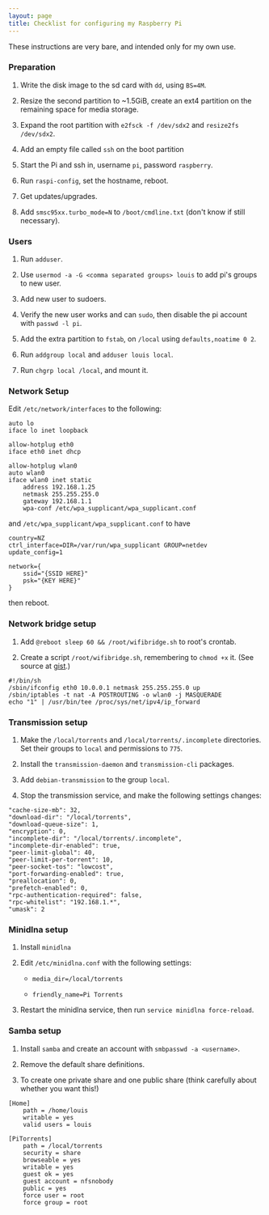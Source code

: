 ```yaml
---
layout: page
title: Checklist for configuring my Raspberry Pi
---
```


These instructions are very bare, and intended only for my own use.


### Preparation

1. Write the disk image to the sd card with `dd`, using `BS=4M`.

2. Resize the second partition to ~1.5GiB, create an ext4 partition on the
remaining space for media storage.

3. Expand the root partition with `e2fsck -f /dev/sdx2` and `resize2fs /dev/sdx2`.

4. Add an empty file called `ssh` on the boot partition

5. Start the Pi and ssh in, username `pi`, password `raspberry`.

6. Run `raspi-config`, set the hostname, reboot.

7. Get updates/upgrades.

8. Add `smsc95xx.turbo_mode=N` to `/boot/cmdline.txt` (don't know if still
   necessary).


### Users

1. Run `adduser`.

2. Use `usermod -a -G <comma separated groups> louis` to add pi's groups
   to new user.

3. Add new user to sudoers.

4. Verify the new user works and can `sudo`, then disable the pi account with
   `passwd -l pi`.

5. Add the extra partition to `fstab`, on `/local` using `defaults,noatime 0
	2`.

6. Run `addgroup local` and `adduser louis local`.

7. Run `chgrp local /local`, and mount it.


### Network Setup

Edit `/etc/network/interfaces` to the following:

```
auto lo
iface lo inet loopback

allow-hotplug eth0
iface eth0 inet dhcp

allow-hotplug wlan0
auto wlan0
iface wlan0 inet static
	address 192.168.1.25
	netmask 255.255.255.0
	gateway 192.168.1.1
	wpa-conf /etc/wpa_supplicant/wpa_supplicant.conf
```

and `/etc/wpa_supplicant/wpa_supplicant.conf` to have

```
country=NZ
ctrl_interface=DIR=/var/run/wpa_supplicant GROUP=netdev
update_config=1

network={
	ssid="{SSID HERE}"
	psk="{KEY HERE}"
}
```

then reboot.


### Network bridge setup

1. Add `@reboot sleep 60 && /root/wifibridge.sh` to root's crontab.

2. Create a script `/root/wifibridge.sh`, remembering to `chmod +x` it. (See
   source at
   [gist](https://gist.github.com/louisswarren/c5cb89af5cabdfbe1aef2f11c109b073).)

```
#!/bin/sh
/sbin/ifconfig eth0 10.0.0.1 netmask 255.255.255.0 up
/sbin/iptables -t nat -A POSTROUTING -o wlan0 -j MASQUERADE
echo "1" | /usr/bin/tee /proc/sys/net/ipv4/ip_forward
```


### Transmission setup

1. Make the `/local/torrents` and `/local/torrents/.incomplete` directories.
   Set their groups to `local` and permissions to `775`.

2. Install the `transmission-daemon` and `transmission-cli` packages.

3. Add `debian-transmission` to the group `local`.

4. Stop the transmission service, and make the following settings changes:

```
"cache-size-mb": 32,
"download-dir": "/local/torrents",
"download-queue-size": 1,
"encryption": 0,
"incomplete-dir": "/local/torrents/.incomplete",
"incomplete-dir-enabled": true,
"peer-limit-global": 40,
"peer-limit-per-torrent": 10,
"peer-socket-tos": "lowcost",
"port-forwarding-enabled": true,
"preallocation": 0,
"prefetch-enabled": 0,
"rpc-authentication-required": false,
"rpc-whitelist": "192.168.1.*",
"umask": 2
```


### Minidlna setup

1. Install `minidlna`

2. Edit `/etc/minidlna.conf` with the following settings:

	* `media_dir=/local/torrents`

	* `friendly_name=Pi Torrents`

3. Restart the minidlna service, then run `service minidlna force-reload`.


### Samba setup

1. Install `samba` and create an account with `smbpasswd -a <username>`.

2. Remove the default share definitions.

3. To create one private share and one public share (think carefully about
   whether you want this!)

```
[Home]
	path = /home/louis
	writable = yes
	valid users = louis

[PiTorrents]
	path = /local/torrents
	security = share
	browseable = yes
	writable = yes
	guest ok = yes
	guest account = nfsnobody
	public = yes
	force user = root
	force group = root
```
